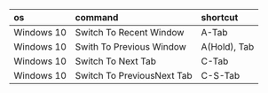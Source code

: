 |os|command|shortcut|
|:-|:-|:-|
|Windows 10|Switch To Recent Window|A-Tab|
|Windows 10|Swith To Previous Window|A(Hold), Tab|
|Windows 10|Switch To Next Tab|C-Tab|
|Windows 10|Switch To PreviousNext Tab|C-S-Tab|